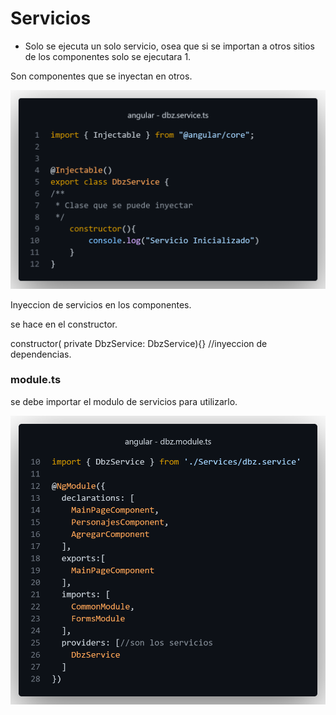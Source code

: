 # Servicios

* Solo se ejecuta un solo servicio, osea que si se importan a otros sitios de los componentes solo se ejecutara 1.&#x20;

Son componentes que se inyectan en otros.&#x20;

![](<.gitbook/assets/image (1) (1).png>)



Inyeccion de servicios en los componentes.&#x20;

se hace en el constructor.&#x20;

constructor( private DbzService: DbzService){} //inyeccion de dependencias.



### module.ts

se debe importar el modulo de servicios para utilizarlo.&#x20;

![](<.gitbook/assets/image (2) (1) (1).png>)

